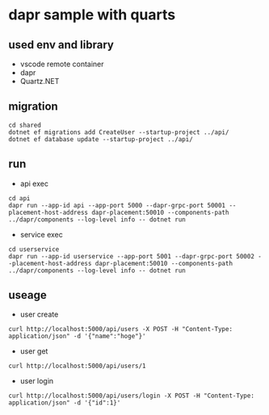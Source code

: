 # dapr sample with quarts

## used env and library

* vscode remote container
* dapr
* Quartz.NET

## migration

```
cd shared
dotnet ef migrations add CreateUser --startup-project ../api/
dotnet ef database update --startup-project ../api/
```

## run

* api exec

```
cd api
dapr run --app-id api --app-port 5000 --dapr-grpc-port 50001 --placement-host-address dapr-placement:50010 --components-path ../dapr/components --log-level info -- dotnet run
```

* service exec

```
cd userservice
dapr run --app-id userservice --app-port 5001 --dapr-grpc-port 50002 --placement-host-address dapr-placement:50010 --components-path ../dapr/components --log-level info -- dotnet run
```

## useage

* user create

```
curl http://localhost:5000/api/users -X POST -H "Content-Type: application/json" -d '{"name":"hoge"}'
```

* user get

```
curl http://localhost:5000/api/users/1
```

* user login

```
curl http://localhost:5000/api/users/login -X POST -H "Content-Type: application/json" -d '{"id":1}'
```
